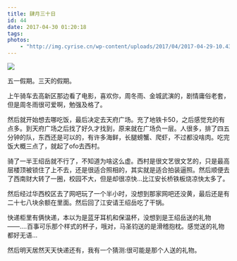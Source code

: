 ```yaml
---
title: 肆月三十日
id: 44
date: 2017-04-30 01:20:18
tags:
photos:
    - "http://img.cyrise.cn/wp-content/uploads/2017/04/2017-04-29-10.43.35-1.jpg"
---
```

![](http://img.cyrise.cn/wp-content/uploads/2017/04/2017-04-29-10.43.35-1.jpg)

五一假期。三天的假期。

上午骑车去高新区那边看了电影，喜欢你，周冬雨、金城武演的，剧情庸俗老套，但是周冬雨很可爱啊，勉强及格了。

然后就开始想去哪吃饭，最后决定去天府广场。充了地铁卡50，之后感觉充的有点多。到天府广场之后找了好久才找到，原来就在广场负一层。人很多，排了四五分钟的队，东西还是可以的，有许多海鲜，长腿螃蟹、爬虾，不过都没啥肉。吃完饭大概三点了，就起了ofo去西村。

骑了一半王绍岳就不行了，不知道为啥这么虚。西村是很文艺很文艺的，只是最高层楼顶被锁住了上不去，还是很适合照相的，其实就是适合拍装逼照。然后顺便去了西南财大转了一圈，校园不大，但是却很凉快...比江安长桥铁板烧凉快太多了。

然后经过华西校区去了网吧玩了一个半小时，没想到那家网吧还没黄，最后还是有二十七八块余额在里面。然后回了江安请王绍岳吃了干锅。

快递柜里有俩快递，本以为是蓝牙耳机和保温杯，没想到是王绍岳送的礼物——....百事可乐那个样式的杯子，哦对，马圣钧送的是滑稽抱枕。感觉送的礼物都好无语...

然后明天居然天天快递还有，我有一个猜测:很可能是那个人送的礼物。

